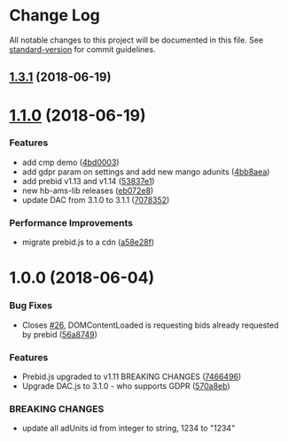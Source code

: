 # Change Log

All notable changes to this project will be documented in this file. See [standard-version](https://github.com/conventional-changelog/standard-version) for commit guidelines.

<a name="1.3.1"></a>
## [1.3.1](https://github.com/meumobi/ams-hb/compare/v1.1.0...v1.3.1) (2018-06-19)



<a name="1.1.0"></a>
# [1.1.0](https://github.com/meumobi/ams-hb/compare/v1.0.0...v1.1.0) (2018-06-19)


### Features

* add cmp demo ([4bd0003](https://github.com/meumobi/ams-hb/commit/4bd0003))
* add gdpr param on settings and add new mango adunits ([4bb8aea](https://github.com/meumobi/ams-hb/commit/4bb8aea))
* add prebid v1.13 and v1.14 ([53837e1](https://github.com/meumobi/ams-hb/commit/53837e1))
* new hb-ams-lib releases ([eb072e8](https://github.com/meumobi/ams-hb/commit/eb072e8))
* update DAC from 3.1.0 to 3.1.1 ([7078352](https://github.com/meumobi/ams-hb/commit/7078352))


### Performance Improvements

* migrate prebid.js to a cdn ([a58e28f](https://github.com/meumobi/ams-hb/commit/a58e28f))



<a name="1.0.0"></a>
# 1.0.0 (2018-06-04)


### Bug Fixes

* Closes [#26](https://github.com/meumobi/ams-hb/issues/26), DOMContentLoaded is requesting bids already requested by prebid ([56a8749](https://github.com/meumobi/ams-hb/commit/56a8749))


### Features

* Prebid.js upgraded to v1.11 BREAKING CHANGES ([7466496](https://github.com/meumobi/ams-hb/commit/7466496))
* Upgrade DAC.js to 3.1.0 - who supports GDPR ([570a8eb](https://github.com/meumobi/ams-hb/commit/570a8eb))


### BREAKING CHANGES

* update all adUnits id from integer to string, 1234 to "1234"
